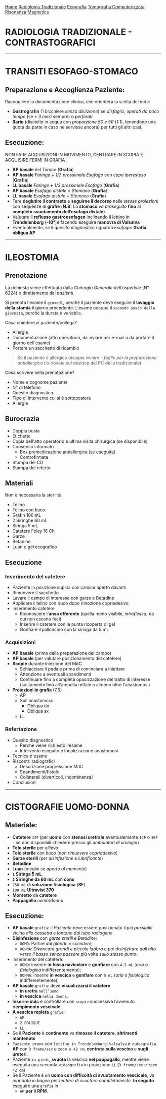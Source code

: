 <div class="topnav">
  <a href="index.html">Home</a>
  <a href="radiologia_tradizionale.html">Radiologia Tradizionale</a>
  <a href="ecografia.html">Ecografia</a>
  <a href="tomografia_computerizzata.html">Tomografia Computerizzata</a>
  <a href="risonanza_magnetica.html">Risonanza Magnetica</a>
</div>

# RADIOLOGIA TRADIZIONALE - CONTRASTOGRAFICI

---

# TRANSITI ESOFAGO-STOMACO
## Preparazione e Accoglienza Paziente:
Raccogliere la documentazione clinica, che orienterà la scelta del mdc:
- **Gastrografin** (1 bicchiere *senza diluizione*) se *disfagici*, *operati da poco tempo* (se *< 3 mesi* sempre) o *perforati*
- **Bario** (disciolto in acqua con *proporzione 50 e 50* (*1:1*), tenendone una quota da parte in caso ne servisse ancora) per tutti gli altri casi.

## Esecuzione:
NON FARE ACQUISIZIONI IN MOVIMENTO, CENTRARE IN SCOPIA E ACQUISIRE FERMI IN GRAFIA .
- **AP basale** del *Torace* (**Grafia**)
- **AP basale** *Faringe* + *1/3 prossimale Esofago* con *capo iperesteso* (**Grafia**)
- **LL basale** *Faringe* **+** *1/3 prossimale Esofago* (**Grafia**)
- **AP basale** *Esofago distale* **+** *Stomaco* (**Grafia**)
- **LL basale** *Esofago distale* **+** *Stomaco* (**Grafia**)
- Fare **deglutire il contrasto** e **seguirne il decorso** nelle *stesse proiezioni* con sequenze di **grafie**
(**N.B:** Lo **stomaco** *va proseguito* **fino** al **completo svuotamento dell’esofago distale**)
- Valutare il **reflusso gastroesofageo** inclinando il lettino in **Trendelenburg** (**-10°**)e facendo eseguire **manovra di Valsalva**
- Eventualmente, *se* il *quesito diagnostico* riguarda *Esofago*: **Grafia obliqua AP**

---

# ILEOSTOMIA
## Prenotazione
La richiesta viene effettuata dalla *Chirurgia Generale dell'ospedale* (N° 6224) o direttamente dai *pazienti*.

Si prenota l'esame il `giovedì`, perchè il paziente deve eseguire il **lavaggio della stomia** il giorno precedente.
L'esame occupa il `secondo posto della giornata`, perchè la durata è variabile.

Cosa chiedere al paziente/collega?

- Allergie
- Documentazione (atto operatorio, da inviare per e-mail o da portare il giorno dell'esame)
- Portare un sacchetto di ricambio

> Se il paziente è allergico bisogna inviare il *foglio per la preparazione antiallergica* (lo trovate sul desktop dei PC della tradizionale).

Cosa scrivere nella prenotazione?

- Nome e cognome paziente
- N° di telefono
- Quesito diagnostico
- Tipo di intervento cui si è sottoposto/a
- Allergie

## Burocrazia
- Doppia busta
- Etichette
- Copia dell'atto operatorio e ultima visita chirurgica (se disponibile)
- Consenso informato
  - Box premedicazione antiallergica (se eseguita)
  - Controfirmate
- Stampa del CD
- Stampa del referto

## Materiali
Non è necessaria la sterilità.

- Telino
- Telino con buco
- Grafin 100 mL
- 2 Siringhe 60 mL
- Siringa 5 mL
- Catetere Foley 16 Ch
- Garze
- Betadine
- Luan o gel ecografico

## Esecuzione

### Inserimento del catetere
- Paziente in posizione supina con camice aperto davanti
- Rimuovere il sacchetto
- Lavare il campo di interesse con garze e Betadine
- Applicare il telino con buco dopo rimozione copriadesivo
- Inserimento catetere
  - Riconoscere l'**ansa efferente** (quella meno visibile, *introflessa*, da cui non escono feci)
  - Inserire il catetere con la punta ricoperta di gel
  - Gonfiare il palloncino con la siringa da 5 mL

### Acquisizioni
- **AP basale** (prima della preparazione del campo)
- **AP basale** (per valutare posizionamento del catetere)
- **Scopie** durante iniezione del MdC
  - Schiacciare il pedale prima di cominciare a iniettare
  - Attenzione a eventuali spandimenti
  - Continuare fino a completa opacizzazione del tratto di interesse (solitamente fino all'ampolla rettale o almeno oltre l'anastomosi)
- **Proiezioni in grafia** (7,5)
  - AP
  - Sull'anastomosi:
    - Obliqua dx
    - Obliqua sx
  - LL

### Refertazione
- Quesito diagnostico
  - Perchè viene richiesto l'esame
  - Intervento eseguito e localizzazione anastomosi
- Tecnica d'esame
- Riscontri radiografici
  - Descrizione progressione MdC
  - Spandimenti/fistole
  - Collaterali (diverticoli, incontinenza)
- Conclusioni

---

# CISTOGRAFIE UOMO-DONNA
## Materiale:
- **Catetere** `14F`
(per **uomo** con **stenosi uretrale** eventualemente `12F` o `10F` - se non disponibili chiedere presso gli *ambulatori di urologia*)
- **Telo sterile** per *allievo*
- **Telo sterile** con *buco* 
(*non rimuovere copriadesivo*)
- **Garze sterili** 
(per *disinfezione* e *lubrificante*)
- **Betadine**
- **Luan** 
(meglio se *aperto al momento*)
- **`1` Siringa 5 mL**
- **`2` Siringhe da 60 mL** con **cono**
- `250 mL` di **soluzione fisiologica** (**SF**)
- `100 mL` **Ultravist 370**
- **Morsetto** da **catetere**
- **Pappagallo** *uomo*/*donna*

## Esecuzione:
- **AP basale** `grafia`: il *Paziente* deve essere posizionato il *più possibile vicino alla cassetta* e *lontano dal tubo radiogeno*
- **Disinfezione** con *garze sterili* e *Betadine*: 
	- `UOMO`: Partire *dal glande e scendere*;
	- `DONNA`: *Divaricare grandi e piccole labbra* e poi *disinfettare dall’alto verso il basso* *senza passare* più volte *sullo stesso punto*.
- Inserimento del catetere: 
	- `UOMO`: inserire **in fossa navicolare** e **gonfiare** con `4.5 mL`
(*aria o fisiologica* indifferentemente); 
	- `DONNA`: inserire **in vescica** e **gonfiare** con `5 mL` 
(*aria o fisiologica* indifferentemente);
- **AP basale** `grafia`: deve **visualizzarsi il catetere** 
	- **in uretra** `nell’uomo`
	- **in vescica** `nella donna`.
- **Inserire mdc** e controllare con `scopie` successive l’avvenuto **riempimento vescicale**.
- **A vescica repleta** `grafie`: 
	- `AP`
	- `2 OBLIQUE` 
	- `LL`
- Se il **Paziente** è **continente** va **rimosso il catetere**, **altrimenti mantenuto**
- `Paziente prono` con `lettino in Trendelemburg`: `Valsalva` e `videografia` **AP** con `3 frame/sec` e
`zoom a 42 cm`, **centrata sulla vescica** e **sugli ureteri**.
- Paziente `in piedi`, **svuota** la vescica **nel pappagallo**, mentre viene eseguita una seconda `videografia` in proiezione `LL` (`3 frame/sec` e `zoom 42 cm`)
- Se il Paziente è un **uomo con difficoltà di svuotamento vescicale**, va *mandato in bagno* per *tentare di svuotare completamente*. 
**In seguito** eseguire una `grafia` in 
	- `AP` **per** il **RPM**.

